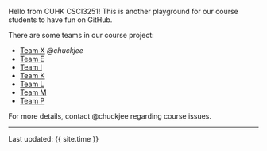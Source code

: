 Hello from CUHK CSCI3251! This is another playground for our course students to have fun on GitHub.

There are some teams in our course project:

* [Team X](https://csci3251-2021.github.io/project-team-x/ 'Team-X') _@chuckjee_
* [Team E](https://csci3251-2021.github.io/project-team-e/ 'Team-E') 
* [Team I](https://csci3251-2021.github.io/project-team-i/ 'Team-I')
* [Team K](https://csci3251-2021.github.io/project-team-k/ 'Team-K')
* [Team L](https://csci3251-2021.github.io/project-team-l/ 'Team-L')
* [Team M](https://csci3251-2021.github.io/project-team-m/ 'Team-M')
* [Team P](https://csci3251-2021.github.io/project-team-p/ 'Team-P')

For more details, contact @chuckjee regarding course issues.

---
Last updated: {{ site.time }}
